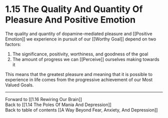 # 1.15 The Quality And Quantity Of Pleasure And Positive Emotion

The quality and quantity of dopamine-mediated pleasure and [[Positive Emotion]] we experience in pursuit of our [[Worthy Goal]] depend on two factors:

1.  The significance, positivity, worthiness, and goodness of the goal
2.  The amount of progress we can [[Perceive]] ourselves making towards it

This means that the greatest pleasure and meaning that it is possible to experience in life comes from the progressive achievement of our Most Valued Goals. 

___

Forward to [[1.16 Rewiring Our Brain]]        
Back to [[1.14 The Poles Of Mania And Depression]]      
Back to table of contents [[A Way Beyond Fear, Anxiety, And Depression]]    
